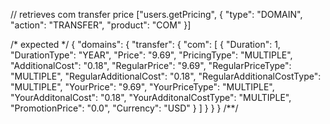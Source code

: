 // retrieves com transfer price
["users.getPricing", {
  "type": "DOMAIN",
  "action": "TRANSFER",
  "product": "COM"
}]

/* expected */
{
  "domains": {
    "transfer": {
      "com": [
        {
          "Duration": 1,
          "DurationType": "YEAR",
          "Price": "9.69",
          "PricingType": "MULTIPLE",
          "AdditionalCost": "0.18",
          "RegularPrice": "9.69",
          "RegularPriceType": "MULTIPLE",
          "RegularAdditionalCost": "0.18",
          "RegularAdditionalCostType": "MULTIPLE",
          "YourPrice": "9.69",
          "YourPriceType": "MULTIPLE",
          "YourAdditonalCost": "0.18",
          "YourAdditonalCostType": "MULTIPLE",
          "PromotionPrice": "0.0",
          "Currency": "USD"
        }
      ]
    }
  }
}
/**/